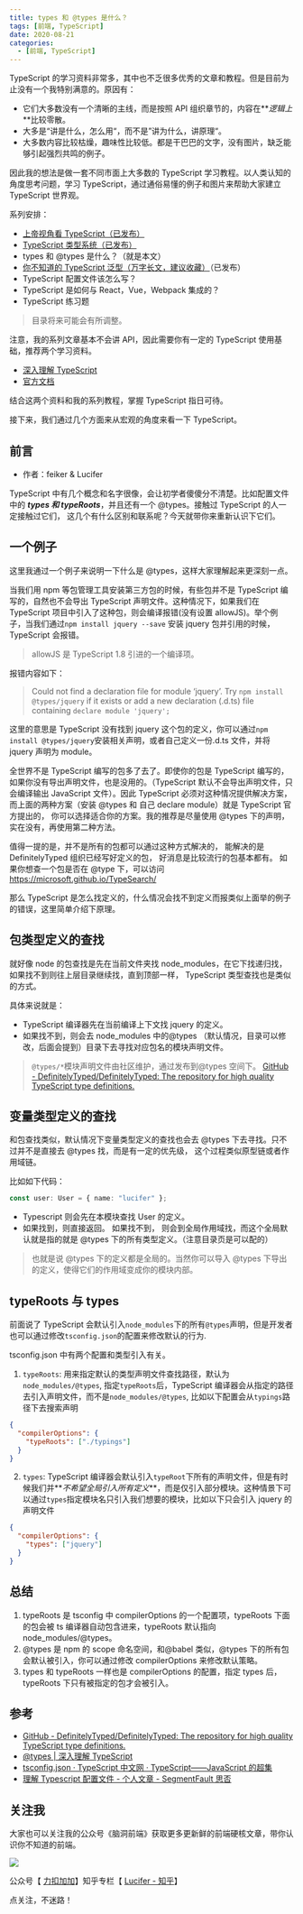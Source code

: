 ```yaml
---
title: types 和 @types 是什么？
tags: [前端, TypeScript]
date: 2020-08-21
categories:
  - [前端, TypeScript]
---
```


TypeScript 的学习资料非常多，其中也不乏很多优秀的文章和教程。但是目前为止没有一个我特别满意的。原因有：

- 它们大多数没有一个清晰的主线，而是按照 API 组织章节的，内容在**_逻辑上_**比较零散。
- 大多是“讲是什么，怎么用“，而不是”讲为什么，讲原理“。
- 大多数内容比较枯燥，趣味性比较低。都是干巴巴的文字，没有图片，缺乏能够引起强烈共鸣的例子。

因此我的想法是做一套不同市面上大多数的 TypeScript 学习教程。以人类认知的角度思考问题，学习 TypeScript，通过通俗易懂的例子和图片来帮助大家建立 TypeScript 世界观。

系列安排：

- [上帝视角看 TypeScript（已发布）](https://lucifer.ren/blog/2020/08/04/ts-internal/)
- [TypeScript 类型系统（已发布）](https://lucifer.ren/blog/2020/08/15/ts-type-system/)
- types 和 @types 是什么？（就是本文）
- [你不知道的 TypeScript 泛型（万字长文，建议收藏）](https://lucifer.ren/blog/2020/06/16/ts-generics/)（已发布）
- TypeScript 配置文件该怎么写？
- TypeScript 是如何与 React，Vue，Webpack 集成的？
- TypeScript 练习题

> 目录将来可能会有所调整。

注意，我的系列文章基本不会讲 API，因此需要你有一定的 TypeScript 使用基础，推荐两个学习资料。

- [深入理解 TypeScript](https://jkchao.github.io/typescript-book-chinese/)
- [官方文档](https://www.typescriptlang.org/docs/home)

结合这两个资料和我的系列教程，掌握 TypeScript 指日可待。

接下来，我们通过几个方面来从宏观的角度来看一下 TypeScript。

<!-- more -->

## 前言

- 作者：feiker & Lucifer

TypeScript 中有几个概念和名字很像，会让初学者傻傻分不清楚。比如配置文件中的 **_types 和 typeRoots_**，并且还有一个 @types。接触过 TypeScript 的人一定接触过它们， 这几个有什么区别和联系呢？今天就带你来重新认识下它们。

## 一个例子

这里我通过一个例子来说明一下什么是 @types，这样大家理解起来更深刻一点。

当我们用 npm 等包管理工具安装第三方包的时候，有些包并不是 TypeScript 编写的，自然也不会导出 TypeScript 声明文件。这种情况下，如果我们在 TypeScript 项目中引入了这种包，则会编译报错(没有设置 allowJS)。举个例子，当我们通过`npm install jquery --save` 安装 jquery 包并引用的时候，TypeScript 会报错。

> allowJS 是 TypeScript 1.8 引进的一个编译项。

报错内容如下：

> Could not find a declaration file for module ‘jquery’. Try `npm install @types/jquery` if it exists or add a new declaration (.d.ts) file containing `declare module 'jquery';`

这里的意思是 TypeScript 没有找到 jquery 这个包的定义，你可以通过`npm install @types/jquery`安装相关声明，或者自己定义一份.d.ts 文件，并将 jquery 声明为 module。

全世界不是 TypeScript 编写的包多了去了。即使你的包是 TypeScript 编写的，如果你没有导出声明文件，也是没用的。（TypeScript 默认不会导出声明文件，只会编译输出 JavaScript 文件）。因此 TypeScript 必须对这种情况提供解决方案，而上面的两种方案（安装 @types 和 自己 declare module）就是 TypeScript 官方提出的， 你可以选择适合你的方案。我的推荐是尽量使用 @types 下的声明，实在没有，再使用第二种方法。

值得一提的是，并不是所有的包都可以通过这种方式解决的， 能解决的是 DefinitelyTyped 组织已经写好定义的包， 好消息是比较流行的包基本都有。 如果你想查一个包是否在 @type 下，可以访问 https://microsoft.github.io/TypeSearch/

那么 TypeScript 是怎么找定义的，什么情况会找不到定义而报类似上面举的例子的错误，这里简单介绍下原理。

## 包类型定义的查找

就好像 node 的包查找是先在当前文件夹找 node_modules，在它下找递归找，如果找不到则往上层目录继续找，直到顶部一样， TypeScript 类型查找也是类似的方式。

具体来说就是：

- TypeScript 编译器先在当前编译上下文找 jquery 的定义。
- 如果找不到，则会去 node_modules 中的@types （默认情况，目录可以修改，后面会提到）目录下去寻找对应包名的模块声明文件。

> `@types/*`模块声明文件由社区维护，通过发布到@types 空间下。 [GitHub - DefinitelyTyped/DefinitelyTyped: The repository for high quality TypeScript type definitions.](https://github.com/DefinitelyTyped/DefinitelyTyped)

## 变量类型定义的查找

和包查找类似，默认情况下变量类型定义的查找也会去 @types 下去寻找。只不过并不是直接去 @types 找，而是有一定的优先级， 这个过程类似原型链或者作用域链。

比如如下代码：

```ts
const user: User = { name: "lucifer" };
```

- Typescript 则会先在本模块查找 User 的定义。
- 如果找到，则直接返回。 如果找不到， 则会到全局作用域找，而这个全局默认就是指的就是 @types 下的所有类型定义。（注意目录页是可以配的）

> 也就是说 @types 下的定义都是全局的。当然你可以导入 @types 下导出的定义，使得它们的作用域变成你的模块内部。

## typeRoots 与 types

前面说了 TypeScript 会默认引入`node_modules`下的所有`@types`声明，但是开发者也可以通过修改`tsconfig.json`的配置来修改默认的行为.

tsconfig.json 中有两个配置和类型引入有关。

1. `typeRoots`: 用来指定默认的类型声明文件查找路径，默认为`node_modules/@types`, 指定`typeRoots`后，TypeScript 编译器会从指定的路径去引入声明文件，而不是`node_modules/@types`, 比如以下配置会从`typings`路径下去搜索声明

```json
{
  "compilerOptions": {
    "typeRoots": ["./typings"]
  }
}
```

2. `types`: TypeScript 编译器会默认引入`typeRoot`下所有的声明文件，但是有时候我们并**_不希望全局引入所有定义_**，而是仅引入部分模块。这种情景下可以通过`types`指定模块名只引入我们想要的模块，比如以下只会引入 jquery 的声明文件

```json
{
  "compilerOptions": {
    "types": ["jquery"]
  }
}
```

## 总结

1. typeRoots 是 tsconfig 中 compilerOptions 的一个配置项，typeRoots 下面的包会被 ts 编译器自动包含进来，typeRoots 默认指向 node_modules/@types。
2. @types 是 npm 的 scope 命名空间，和@babel 类似，@types 下的所有包会默认被引入，你可以通过修改 compilerOptions 来修改默认策略。
3. types 和 typeRoots 一样也是 compilerOptions 的配置，指定 types 后，typeRoots 下只有被指定的包才会被引入。

## 参考

- [GitHub - DefinitelyTyped/DefinitelyTyped: The repository for high quality TypeScript type definitions.](https://github.com/DefinitelyTyped/DefinitelyTyped)
- [@types | 深入理解 TypeScript](https://jkchao.github.io/typescript-book-chinese/typings/types.html)
- [tsconfig.json · TypeScript 中文网 · TypeScript——JavaScript 的超集](https://www.tslang.cn/docs/handbook/tsconfig-json.html)
- [理解 Typescript 配置文件 - 个人文章 - SegmentFault 思否](https://segmentfault.com/a/1190000013514680)

## 关注我

大家也可以关注我的公众号《脑洞前端》获取更多更新鲜的前端硬核文章，带你认识你不知道的前端。

![](https://p.ipic.vip/lajff6.jpg)

公众号【 [力扣加加](https://p.ipic.vip/n8gbxo.jpg)】知乎专栏【 [Lucifer - 知乎](https://www.zhihu.com/people/lu-xiao-13-70)】

点关注，不迷路！
